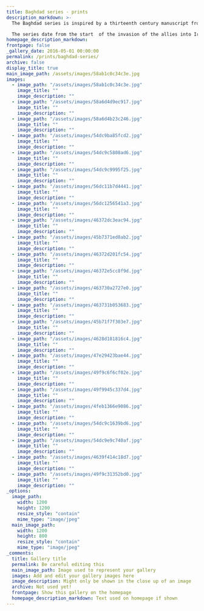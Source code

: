 ```yaml
---
title: Baghdad series - prints
description_markdown: >-
  The Baghdad series is inspired by a thirteenth century manuscript from Baghdad now in the Topkapi Museum in Istanbul illustrating the 'Kalila wa Dimna' fables which depicts mans vices through the stories of animals and in particular twin dogs.

  The series date from the start  of the invasion of the allies into Iraq and has retained the decorative quality of the origional manuscripts.
homepage_description_markdown: 
frontpage: false
_gallery_date: 2016-05-01 00:00:00
permalink: /prints/baghdad-series/
archive: false
display_title: true
main_image_path: /assets/images/58ab1c0c34c3e.jpg
images:
  - image_path: "/assets/images/58ab1c0c34c3e.jpg"
    image_title: ""
    image_description: ""
  - image_path: "/assets/images/58a6d4d9ec917.jpg"
    image_title: ""
    image_description: ""
  - image_path: "/assets/images/58a6d4b23c246.jpg"
    image_title: ""
    image_description: ""
  - image_path: "/assets/images/54dc9ba85fcd2.jpg"
    image_title: ""
    image_description: ""
  - image_path: "/assets/images/54dc9c5808ad6.jpg"
    image_title: ""
    image_description: ""
  - image_path: "/assets/images/54dc9c9995f25.jpg"
    image_title: ""
    image_description: ""
  - image_path: "/assets/images/56dc11b7d4441.jpg"
    image_title: ""
    image_description: ""
  - image_path: "/assets/images/56dc1256541a3.jpg"
    image_title: ""
    image_description: ""
  - image_path: "/assets/images/46372dc3eac94.jpg"
    image_title: ""
    image_description: ""
  - image_path: "/assets/images/45b7371ed8ab2.jpg"
    image_title: ""
    image_description: ""
  - image_path: "/assets/images/46372d201fc54.jpg"
    image_title: ""
    image_description: ""
  - image_path: "/assets/images/46372e5cc8f9d.jpg"
    image_title: ""
    image_description: ""
  - image_path: "/assets/images/463730a2727e0.jpg"
    image_title: ""
    image_description: ""
  - image_path: "/assets/images/463731b053683.jpg"
    image_title: ""
    image_description: ""
  - image_path: "/assets/images/45b71f7f303e7.jpg"
    image_title: ""
    image_description: ""
  - image_path: "/assets/images/4628d181816c4.jpg"
    image_title: ""
    image_description: ""
  - image_path: "/assets/images/47e29423bae44.jpg"
    image_title: ""
    image_description: ""
  - image_path: "/assets/images/49f9c6f6cf02e.jpg"
    image_title: ""
    image_description: ""
  - image_path: "/assets/images/49f9945c337d4.jpg"
    image_title: ""
    image_description: ""
  - image_path: "/assets/images/4feb1366e9086.jpg"
    image_title: ""
    image_description: ""
  - image_path: "/assets/images/54dc9c1639bd6.jpg"
    image_title: ""
    image_description: ""
  - image_path: "/assets/images/54dc9e9c740af.jpg"
    image_title: ""
    image_description: ""
  - image_path: "/assets/images/4639f414c18d7.jpg"
    image_title: ""
    image_description: ""
  - image_path: "/assets/images/49f9c31352bd0.jpg"
    image_title: ""
    image_description: ""
_options:
  image_path:
    width: 1200
    height: 1200
    resize_style: "contain"
    mime_type: "image/jpeg"
  main_image_path:
    width: 1200
    height: 800
    resize_style: "contain"
    mime_type: "image/jpeg"
_comments:
  title: Gallery title
  permalink: Be careful editing this
  main_image_path: Image used to represent your gallery
  images: Add and edit your gallery images here
  image_description: Might only be shown in the close up of an image
  archive: Not used yet!
  frontpage: Show this gallery on the homepage
  homepage_description_markdown: Text used on homepage if shown
---
```


